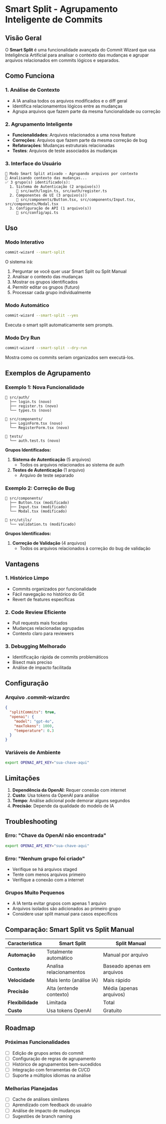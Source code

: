 # Smart Split - Agrupamento Inteligente de Commits

## Visão Geral

O **Smart Split** é uma funcionalidade avançada do Commit Wizard que usa Inteligência Artificial para analisar o contexto das mudanças e agrupar arquivos relacionados em commits lógicos e separados.

## Como Funciona

### 1. Análise de Contexto
- A IA analisa todos os arquivos modificados e o diff geral
- Identifica relacionamentos lógicos entre as mudanças
- Agrupa arquivos que fazem parte da mesma funcionalidade ou correção

### 2. Agrupamento Inteligente
- **Funcionalidades**: Arquivos relacionados a uma nova feature
- **Correções**: Arquivos que fazem parte da mesma correção de bug
- **Refatorações**: Mudanças estruturais relacionadas
- **Testes**: Arquivos de teste associados às mudanças

### 3. Interface do Usuário
```
🧠 Modo Smart Split ativado - Agrupando arquivos por contexto
🤖 Analisando contexto das mudanças...
✅ 3 grupo(s) identificado(s):
  1. Sistema de Autenticação (2 arquivo(s))
     📄 src/auth/login.ts, src/auth/register.ts
  2. Componentes de UI (3 arquivo(s))
     📄 src/components/Button.tsx, src/components/Input.tsx, src/components/Modal.tsx
  3. Configuração de API (1 arquivo(s))
     📄 src/config/api.ts
```

## Uso

### Modo Interativo
```bash
commit-wizard --smart-split
```

O sistema irá:
1. Perguntar se você quer usar Smart Split ou Split Manual
2. Analisar o contexto das mudanças
3. Mostrar os grupos identificados
4. Permitir editar os grupos (futuro)
5. Processar cada grupo individualmente

### Modo Automático
```bash
commit-wizard --smart-split --yes
```

Executa o smart split automaticamente sem prompts.

### Modo Dry Run
```bash
commit-wizard --smart-split --dry-run
```

Mostra como os commits seriam organizados sem executá-los.

## Exemplos de Agrupamento

### Exemplo 1: Nova Funcionalidade
```
📁 src/auth/
  ├── login.ts (novo)
  ├── register.ts (novo)
  └── types.ts (novo)

📁 src/components/
  ├── LoginForm.tsx (novo)
  └── RegisterForm.tsx (novo)

📁 tests/
  └── auth.test.ts (novo)
```

**Grupos Identificados:**
1. **Sistema de Autenticação** (5 arquivos)
   - Todos os arquivos relacionados ao sistema de auth
2. **Testes de Autenticação** (1 arquivo)
   - Arquivo de teste separado

### Exemplo 2: Correção de Bug
```
📁 src/components/
  ├── Button.tsx (modificado)
  ├── Input.tsx (modificado)
  └── Modal.tsx (modificado)

📁 src/utils/
  └── validation.ts (modificado)
```

**Grupos Identificados:**
1. **Correção de Validação** (4 arquivos)
   - Todos os arquivos relacionados à correção do bug de validação

## Vantagens

### 1. Histórico Limpo
- Commits organizados por funcionalidade
- Fácil navegação no histórico do Git
- Revert de features específicas

### 2. Code Review Eficiente
- Pull requests mais focados
- Mudanças relacionadas agrupadas
- Contexto claro para reviewers

### 3. Debugging Melhorado
- Identificação rápida de commits problemáticos
- Bisect mais preciso
- Análise de impacto facilitada

## Configuração

### Arquivo .commit-wizardrc
```json
{
  "splitCommits": true,
  "openai": {
    "model": "gpt-4o",
    "maxTokens": 1000,
    "temperature": 0.3
  }
}
```

### Variáveis de Ambiente
```bash
export OPENAI_API_KEY="sua-chave-aqui"
```

## Limitações

1. **Dependência da OpenAI**: Requer conexão com internet
2. **Custo**: Usa tokens da OpenAI para análise
3. **Tempo**: Análise adicional pode demorar alguns segundos
4. **Precisão**: Depende da qualidade do modelo de IA

## Troubleshooting

### Erro: "Chave da OpenAI não encontrada"
```bash
export OPENAI_API_KEY="sua-chave-aqui"
```

### Erro: "Nenhum grupo foi criado"
- Verifique se há arquivos staged
- Tente com menos arquivos primeiro
- Verifique a conexão com a internet

### Grupos Muito Pequenos
- A IA tenta evitar grupos com apenas 1 arquivo
- Arquivos isolados são adicionados ao primeiro grupo
- Considere usar split manual para casos específicos

## Comparação: Smart Split vs Split Manual

| Característica | Smart Split | Split Manual |
|----------------|-------------|--------------|
| **Automação** | Totalmente automático | Manual por arquivo |
| **Contexto** | Analisa relacionamentos | Baseado apenas em arquivos |
| **Velocidade** | Mais lento (análise IA) | Mais rápido |
| **Precisão** | Alta (entende contexto) | Média (apenas arquivos) |
| **Flexibilidade** | Limitada | Total |
| **Custo** | Usa tokens OpenAI | Gratuito |

## Roadmap

### Próximas Funcionalidades
- [ ] Edição de grupos antes do commit
- [ ] Configuração de regras de agrupamento
- [ ] Histórico de agrupamentos bem-sucedidos
- [ ] Integração com ferramentas de CI/CD
- [ ] Suporte a múltiplos idiomas na análise

### Melhorias Planejadas
- [ ] Cache de análises similares
- [ ] Aprendizado com feedback do usuário
- [ ] Análise de impacto de mudanças
- [ ] Sugestões de branch naming 